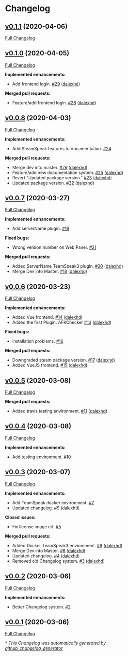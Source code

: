 # Changelog

## [v0.1.1](https://github.com/dalexhd/steamspeak/tree/v0.1.1) (2020-04-06)

[Full Changelog](https://github.com/dalexhd/steamspeak/compare/v0.1.0...v0.1.1)

## [v0.1.0](https://github.com/dalexhd/steamspeak/tree/v0.1.0) (2020-04-05)

[Full Changelog](https://github.com/dalexhd/steamspeak/compare/v0.0.8...v0.1.0)

**Implemented enhancements:**

- Add frontend login. [\#29](https://github.com/dalexhd/SteamSpeak/pull/29) ([dalexhd](https://github.com/dalexhd))

**Merged pull requests:**

- Feature/add frontend login. [\#28](https://github.com/dalexhd/SteamSpeak/pull/28) ([dalexhd](https://github.com/dalexhd))

## [v0.0.8](https://github.com/dalexhd/steamspeak/tree/v0.0.8) (2020-04-03)

[Full Changelog](https://github.com/dalexhd/steamspeak/compare/v0.0.7...v0.0.8)

**Implemented enhancements:**

- Add SteamSpeak features to documentation. [\#24](https://github.com/dalexhd/SteamSpeak/issues/24)

**Merged pull requests:**

- Merge dev into master. [\#26](https://github.com/dalexhd/SteamSpeak/pull/26) ([dalexhd](https://github.com/dalexhd))
- Feature/add new documentation system. [\#25](https://github.com/dalexhd/SteamSpeak/pull/25) ([dalexhd](https://github.com/dalexhd))
- Revert "Updated package version." [\#23](https://github.com/dalexhd/SteamSpeak/pull/23) ([dalexhd](https://github.com/dalexhd))
- Updated package version. [\#22](https://github.com/dalexhd/SteamSpeak/pull/22) ([dalexhd](https://github.com/dalexhd))

## [v0.0.7](https://github.com/dalexhd/steamspeak/tree/v0.0.7) (2020-03-27)

[Full Changelog](https://github.com/dalexhd/steamspeak/compare/v0.0.6...v0.0.7)

**Implemented enhancements:**

- Add serverName plugin. [\#19](https://github.com/dalexhd/SteamSpeak/issues/19)

**Fixed bugs:**

- Wrong version number on Web Panel. [\#21](https://github.com/dalexhd/SteamSpeak/issues/21)

**Merged pull requests:**

- Added ServerName TeamSpeak3 plugin. [\#20](https://github.com/dalexhd/SteamSpeak/pull/20) ([dalexhd](https://github.com/dalexhd))
- Merge Dev into Master. [\#18](https://github.com/dalexhd/SteamSpeak/pull/18) ([dalexhd](https://github.com/dalexhd))

## [v0.0.6](https://github.com/dalexhd/steamspeak/tree/v0.0.6) (2020-03-23)

[Full Changelog](https://github.com/dalexhd/steamspeak/compare/v0.0.5...v0.0.6)

**Implemented enhancements:**

- Added Vue frontend. [\#14](https://github.com/dalexhd/SteamSpeak/pull/14) ([dalexhd](https://github.com/dalexhd))
- Added the first Plugin: AFKChecker [\#13](https://github.com/dalexhd/SteamSpeak/pull/13) ([dalexhd](https://github.com/dalexhd))

**Fixed bugs:**

- Installation problems. [\#16](https://github.com/dalexhd/SteamSpeak/issues/16)

**Merged pull requests:**

- Downgraded steam package version. [\#17](https://github.com/dalexhd/SteamSpeak/pull/17) ([dalexhd](https://github.com/dalexhd))
- Added VueJS frontend. [\#15](https://github.com/dalexhd/SteamSpeak/pull/15) ([dalexhd](https://github.com/dalexhd))

## [v0.0.5](https://github.com/dalexhd/steamspeak/tree/v0.0.5) (2020-03-08)

[Full Changelog](https://github.com/dalexhd/steamspeak/compare/v0.0.4...v0.0.5)

**Merged pull requests:**

- Added travis testing environment. [\#11](https://github.com/dalexhd/SteamSpeak/pull/11) ([dalexhd](https://github.com/dalexhd))

## [v0.0.4](https://github.com/dalexhd/steamspeak/tree/v0.0.4) (2020-03-08)

[Full Changelog](https://github.com/dalexhd/steamspeak/compare/v0.0.3...v0.0.4)

**Implemented enhancements:**

- Add testing environment. [\#10](https://github.com/dalexhd/SteamSpeak/issues/10)

## [v0.0.3](https://github.com/dalexhd/steamspeak/tree/v0.0.3) (2020-03-07)

[Full Changelog](https://github.com/dalexhd/steamspeak/compare/v0.0.2...v0.0.3)

**Implemented enhancements:**

- Add TeamSpeak docker environment. [\#7](https://github.com/dalexhd/SteamSpeak/issues/7)
- Updated changelog. [\#9](https://github.com/dalexhd/SteamSpeak/pull/9) ([dalexhd](https://github.com/dalexhd))

**Closed issues:**

- Fix license image url. [\#5](https://github.com/dalexhd/SteamSpeak/issues/5)

**Merged pull requests:**

- Added Docker TeamSpeak3 environment. [\#8](https://github.com/dalexhd/SteamSpeak/pull/8) ([dalexhd](https://github.com/dalexhd))
- Merge Dev into Master. [\#6](https://github.com/dalexhd/SteamSpeak/pull/6) ([dalexhd](https://github.com/dalexhd))
- Updated changelog. [\#4](https://github.com/dalexhd/SteamSpeak/pull/4) ([dalexhd](https://github.com/dalexhd))
- Removed old Changelog system. [\#3](https://github.com/dalexhd/SteamSpeak/pull/3) ([dalexhd](https://github.com/dalexhd))

## [v0.0.2](https://github.com/dalexhd/steamspeak/tree/v0.0.2) (2020-03-06)

[Full Changelog](https://github.com/dalexhd/steamspeak/compare/v0.0.1...v0.0.2)

**Implemented enhancements:**

- Better Changelog system. [\#2](https://github.com/dalexhd/SteamSpeak/issues/2)

## [v0.0.1](https://github.com/dalexhd/steamspeak/tree/v0.0.1) (2020-03-06)

[Full Changelog](https://github.com/dalexhd/steamspeak/compare/db8aa515651f180a5e53d932c5f816d256b51d3d...v0.0.1)



\* *This Changelog was automatically generated by [github_changelog_generator](https://github.com/github-changelog-generator/github-changelog-generator)*
